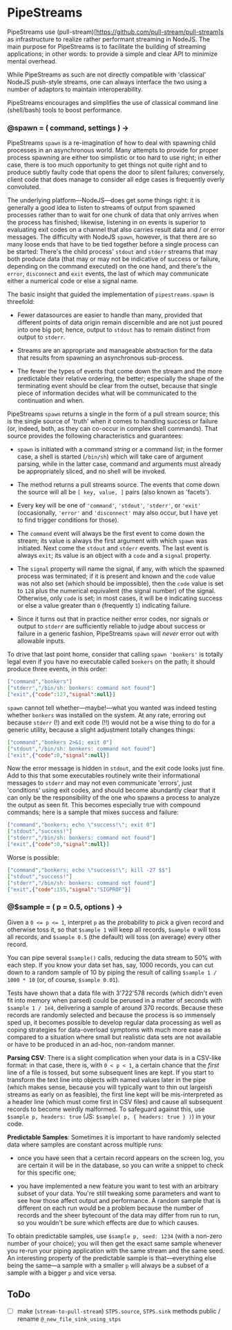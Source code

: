 


# PipeStreams

PipeStreams use (pull-stream)[https://github.com/pull-stream/pull-stream]s as infrastructure to realize
rather performant streaming in NodeJS. The main purpose for PipeStreams is to facilitate the building of
streaming applications; in other words: to provide a simple and clear API to minimize mental overhead.

While PipeStreams as such are not directly compatible with 'classical' NodeJS push-style streams, one can
always interface the two using a number of adaptors to maintain interoperability.

PipeStreams encourages and simplifies the use of classical command line (shell/bash) tools to boost
performance.

### @spawn = ( command, settings ) ->

PipeStreams `spawn` is a re-imagination of how to deal with spawning child processes in an
asynchronous world. Many attempts to provide for proper process spawning are either too simplistic or
too hard to use right; in either case, there is too much opportunity to get things not quite right and
to produce subtly faulty code that opens the door to silent failures; conversely, client code that does
manage to consider all edge cases is frequently overly convoluted.

The underlying platform—NodeJS—does get some things right: it is generally a good idea to listen to
streams of output from spawned processes rather than to wait for one chunk of data that only arrives
when the process has finished; likewise, listening in on events is superior to evaluating exit codes on
a channel that also carries result data and / or error messages. The difficulty with NodeJS `spawn`,
however, is that there are so many loose ends that have to be tied together before a single process can
be started: There's the child process' `stdout` and `stderr` streams that may both produce data (that
may or may not be indicative of success or failure, depending on the command executed) on the one hand,
and there's the `error`, `disconnect` and `exit` events, the last of which may communicate either a
numerical code or else a signal name.

The basic insight that guided the implementation of `pipestreams.spawn` is threefold:

* Fewer datasources are easier to handle than many, provided that different points of data origin remain
  discernible and are not just poured into one big pot; hence, output to `stdout` has to remain distinct
  from output to `stderr`.

* Streams are an appropriate and manageable abstraction for the data that results from spawning an
  asynchronous sub-process.

* The fewer the types of events that come down the stream and the more predictable their relative
  ordering, the better; especially the shape of the terminating event should be clear from the outset,
  because that single piece of information decides what will be communicated to the continuation and
  when.

PipeStreams `spawn` returns a single in the form of a pull stream source; this is the single source of
'truth' when it comes to handling success or failure (or, indeed, both, as they can co-occur in complex
shell commands). That source provides the following characteristics and guarantees:

* `spawn` is initiated with a command *string* or a command *list*; in the former case, a shell is
  started (`/bin/sh`) which will take care of argument parsing, while in the latter case, command and
  arguments must already be appropriately sliced, and no shell will be invoked.

* The method returns a pull streams source. The events that come down the source will all be `[ key,
  value, ]` pairs (also known as 'facets').

* Every key will be one of `'command'`, `'stdout'`, `'stderr'`, or `'exit'` (occasionally, `'error'` and
`'disconnect'` may also occur, but I have yet to find trigger conditions for those).

* The `command` event will always be the first event to come down the stream; its value is always the
  first argument with which `spawn` was initiated. Next come the `stdout` and `stderr` events. The last
  event is always `exit`; its value is an object with a `code` and a `signal` property.

* The `signal` property will name the signal, if any, with which the spawned process was terminated; if
  it is present and known and the `code` value was not also set (which should be impossible), then the
  `code` value is set to `128` plus the numerical equivalent (the signal number) of the signal.
  Otherwise, only `code` is set; in most cases, it will be `0` indicating success or else a value
  greater than `0` (frequently `1`) indicating failure.

* Since it turns out that in practice neither error codes, nor signals or output to `stderr` are
  sufficiently reliable to judge about success or failure in a generic fashion, PipeStreams `spawn` will
  *never* error out with allowable inputs.

To drive that last point home, consider that calling `spawn 'bonkers'` is totally legal even if you have
no executable called `bonkers` on the path; it should produce three events, in this order:

```json
["command","bonkers"]
["stderr","/bin/sh: bonkers: command not found"]
["exit",{"code":127,"signal":null}]
```

`spawn` cannot tell whether—maybe!—what you wanted was indeed testing whether `bonkers` was installed
on the system. At any rate, erroring out because `stderr` (!) and exit code (!!) would not be a wise
thing to do for a generic utility, because a slight adjustment totally changes things:

```json
["command","bonkers 2>&1; exit 0"]
["stdout","/bin/sh: bonkers: command not found"]
["exit",{"code":0,"signal":null}]
```

Now the error message is hidden in `stdout`, and the exit code looks just fine. Add to this that some
executables routinely write their informational messages to `stderr` and may not even communicate
'errors', just 'conditions' using exit codes, and should become abundantly clear that it can only be the
responsibility of the one who spawns a process to analyze the output as seen fit. This becomes
especially true with compound commands; here is a sample that mixes success and failure:

```json
["command","bonkers; echo \"success!\"; exit 0"]
["stdout","success!"]
["stderr","/bin/sh: bonkers: command not found"]
["exit",{"code":0,"signal":null}]
```

Worse is possible:

```json
["command","bonkers; echo \"success!\"; kill -27 $$"]
["stdout","success!"]
["stderr","/bin/sh: bonkers: command not found"]
["exit",{"code":155,"signal":"SIGPROF"}]
```


### @$sample = ( p = 0.5, options ) ->

Given a `0 <= p <= 1`, interpret `p` as the *p*robability to *p*ick a given record and otherwise toss
it, so that `$sample 1` will keep all records, `$sample 0` will toss all records, and
`$sample 0.5` (the default) will toss (on average) every other record.

You can pipe several `$sample()` calls, reducing the data stream to 50% with each step. If you know
your data set has, say, 1000 records, you can cut down to a random sample of 10 by piping the result of
calling `$sample 1 / 1000 * 10` (or, of course, `$sample 0.01`).

Tests have shown that a data file with 3'722'578 records (which didn't even fit into memory when parsed)
could be perused in a matter of seconds with `$sample 1 / 1e4`, delivering a sample of around 370
records. Because these records are randomly selected and because the process is so immensely sped up, it
becomes possible to develop regular data processing as well as coping strategies for data-overload
symptoms with much more ease as compared to a situation where small but realistic data sets are not
available or have to be produced in an ad-hoc, non-random manner.

**Parsing CSV**: There is a slight complication when your data is in a CSV-like format: in that case,
there is, with `0 < p < 1`, a certain chance that the *first* line of a file is tossed, but some
subsequent lines are kept. If you start to transform the text line into objects with named values later in
the pipe (which makes sense, because you will typically want to thin out largeish streams as early on as
feasible), the first line kept will be mis-interpreted as a header line (which must come first in CSV
files) and cause all subsequent records to become weirdly malformed. To safeguard against this, use
`$sample p, headers: true` (JS: `$sample( p, { headers: true } )`) in your code.

**Predictable Samples**: Sometimes it is important to have randomly selected data where samples are
constant across multiple runs:

* once you have seen that a certain record appears on the screen log, you are certain it will be in the
  database, so you can write a snippet to check for this specific one;

* you have implemented a new feature you want to test with an arbitrary subset of your data. You're
  still tweaking some parameters and want to see how those affect output and performance. A random
  sample that is different on each run would be a problem because the number of records and the sheer
  bytecount of the data may differ from run to run, so you wouldn't be sure which effects are due to
  which causes.

To obtain predictable samples, use `$sample p, seed: 1234` (with a non-zero number of your choice);
you will then get the exact same
sample whenever you re-run your piping application with the same stream and the same seed. An interesting
property of the predictable sample is that—everything else being the same—a sample with a smaller `p`
will always be a subset of a sample with a bigger `p` and vice versa.


## ToDo

* [ ] make (`stream-to-pull-stream`) `STPS.source`, `STPS.sink` methods public / rename
  `@_new_file_sink_using_stps`

